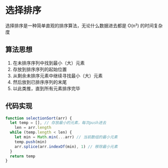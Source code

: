 # 选择排序

选择排序是一种简单直观的排序算法，无论什么数据进去都是 O(n²) 的时间复杂度

## 算法思想

1. 在未排序序列中找到最小（大）元素
2. 存放到排序序列的起始位置
3. 从剩余未排序元素中继续寻找最小（大）元素
4. 然后放到已排序序列的末尾
5. 以此类推，直到所有元素排序完毕

## 代码实现

```javascript
function selectionSort(arr) {
  let temp = [], // 存放最小的元素，每次push进去
    len = arr.length
  while (temp.length < len) {
    let min = Math.min(...arr) // 当前数组的最小元素
    temp.push(min)
    arr.splice(arr.indexOf(min), 1) // 移除最小元素
  }
  return temp
}
```
